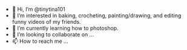 - 👋 Hi, I’m @tinytina101
- 👀 I’m interested in baking, crocheting, painting/drawing, and editing funny videos of my friends.
- 🌱 I’m currently learning how to photoshop.
- 💞️ I’m looking to collaborate on ...
- 📫 How to reach me ...

<!---
tinytina101/tinytina101 is a ✨ special ✨ repository because its `README.md` (this file) appears on your GitHub profile.
You can click the Preview link to take a look at your changes.
--->
